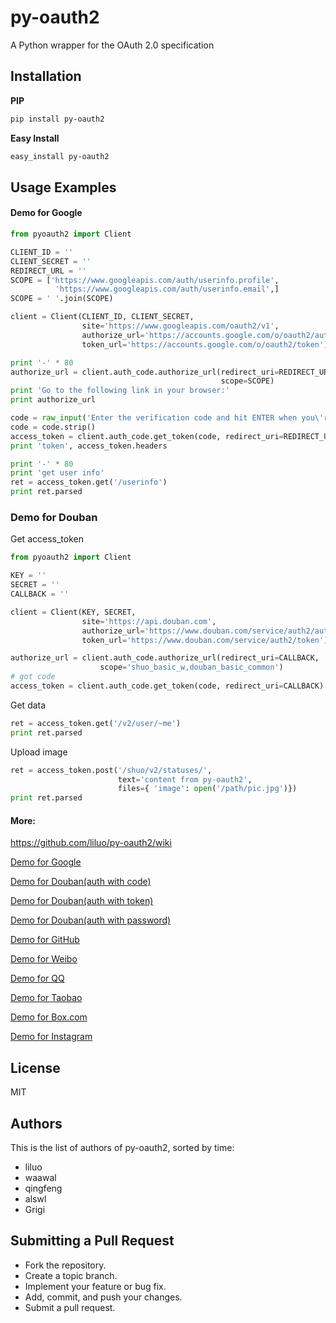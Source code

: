 # py-oauth2

A Python wrapper for the OAuth 2.0 specification


## Installation

__PIP__
``` bash
pip install py-oauth2
```

__Easy Install__
``` bash
easy_install py-oauth2
```

## Usage Examples

#### Demo for Google

``` python
from pyoauth2 import Client

CLIENT_ID = ''
CLIENT_SECRET = ''
REDIRECT_URL = ''
SCOPE = ['https://www.googleapis.com/auth/userinfo.profile', 
          'https://www.googleapis.com/auth/userinfo.email',]
SCOPE = ' '.join(SCOPE)

client = Client(CLIENT_ID, CLIENT_SECRET,
                site='https://www.googleapis.com/oauth2/v1',
                authorize_url='https://accounts.google.com/o/oauth2/auth',
                token_url='https://accounts.google.com/o/oauth2/token')

print '-' * 80
authorize_url = client.auth_code.authorize_url(redirect_uri=REDIRECT_URL, 
                                               scope=SCOPE)
print 'Go to the following link in your browser:'
print authorize_url

code = raw_input('Enter the verification code and hit ENTER when you\'re done:')
code = code.strip()
access_token = client.auth_code.get_token(code, redirect_uri=REDIRECT_URL)
print 'token', access_token.headers

print '-' * 80
print 'get user info' 
ret = access_token.get('/userinfo')
print ret.parsed

```

### Demo for Douban

Get access_token

``` python
from pyoauth2 import Client

KEY = ''
SECRET = ''
CALLBACK = ''

client = Client(KEY, SECRET, 
                site='https://api.douban.com', 
                authorize_url='https://www.douban.com/service/auth2/auth',
                token_url='https://www.douban.com/service/auth2/token')

authorize_url = client.auth_code.authorize_url(redirect_uri=CALLBACK, 
                    scope='shuo_basic_w,douban_basic_common')
# got code
access_token = client.auth_code.get_token(code, redirect_uri=CALLBACK)
```

Get data

``` python
ret = access_token.get('/v2/user/~me')
print ret.parsed
```

Upload image

``` python
ret = access_token.post('/shuo/v2/statuses/', 
                        text='content from py-oauth2', 
                        files={ 'image': open('/path/pic.jpg')})
print ret.parsed
```

#### More:

<https://github.com/liluo/py-oauth2/wiki>

[Demo for Google](https://github.com/liluo/py-oauth2/wiki/Google)

[Demo for Douban(auth with code)](https://github.com/liluo/py-oauth2/wiki/Douban)

[Demo for Douban(auth with token)](https://github.com/liluo/py-oauth2/wiki/Douban2)

[Demo for Douban(auth with password)](https://github.com/liluo/py-oauth2/wiki/Douban3)

[Demo for GitHub](https://github.com/liluo/py-oauth2/wiki/GitHub)

[Demo for Weibo](https://github.com/liluo/py-oauth2/wiki/Weibo)

[Demo for QQ](https://github.com/liluo/py-oauth2/wiki/QQ-OAuth-2.0)

[Demo for Taobao](https://github.com/liluo/py-oauth2/wiki/Taobao-OAuth-2.0)

[Demo for Box.com](https://github.com/liluo/py-oauth2/wiki/Box.com)

[Demo for Instagram](https://github.com/liluo/py-oauth2/wiki/Instagram)

## License

MIT

## Authors

This is the list of authors of py-oauth2, sorted by time:


* liluo
* waawal
* qingfeng
* alswl
* Grigi

## Submitting a Pull Request
* Fork the repository.
* Create a topic branch.
* Implement your feature or bug fix.
* Add, commit, and push your changes.
* Submit a pull request.
